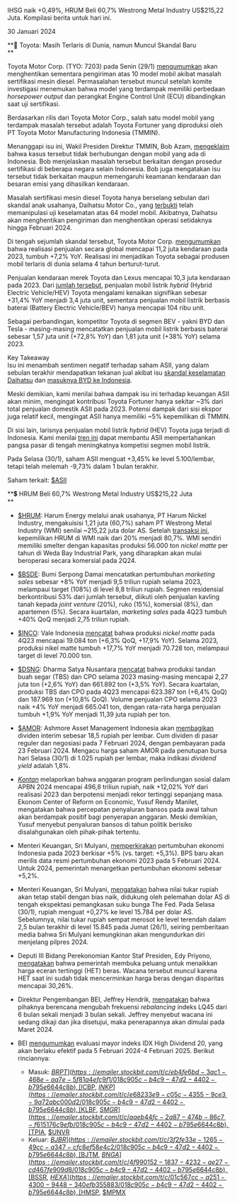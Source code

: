 IHSG naik +0,49%, HRUM Beli 60,7% Westrong Metal Industry US$215,22 Juta. Kompilasi berita untuk hari ini.

30 Januari 2024

**🚗 Toyota: Masih Terlaris di Dunia, namun Muncul Skandal Baru  
**

Toyota Motor Corp. (TYO: 7203) pada Senin (29/1) [mengumumkan](https://emailer.stockbit.com/t/c/dc6a19d3-3fa5-41e3-afff-eb2f92f49f01/018c905c-b4c9-47d2-4402-b795e6644c8b) akan menghentikan sementara pengiriman atas 10 model mobil akibat masalah sertifikasi mesin diesel. Permasalahan tersebut muncul setelah komite investigasi menemukan bahwa model yang terdampak memiliki perbedaan _horsepower output_ dan perangkat Engine Control Unit (ECU) dibandingkan saat uji sertifikasi.

Berdasarkan rilis dari Toyota Motor Corp., salah satu model mobil yang terdampak masalah tersebut adalah Toyota Fortuner yang diproduksi oleh PT Toyota Motor Manufacturing Indonesia (TMMIN).

Menanggapi isu ini, Wakil Presiden Direktur TMMIN, Bob Azam, [mengeklaim](https://emailer.stockbit.com/t/c/a118e652-52c8-4d46-81ba-eac761a0261c/018c905c-b4c9-47d2-4402-b795e6644c8b) bahwa kasus tersebut tidak berhubungan dengan mobil yang ada di Indonesia. Bob menjelaskan masalah tersebut berkaitan dengan prosedur sertifikasi di beberapa negara selain Indonesia. Bob juga mengatakan isu tersebut tidak berkaitan maupun memengaruhi keamanan kendaraan dan besaran emisi yang dihasilkan kendaraan.

Masalah sertifikasi mesin diesel Toyota hanya berselang sebulan dari skandal anak usahanya, Daihatsu Motor Co., yang [terbukti](https://emailer.stockbit.com/t/c/8df2eba4-3b4d-45b2-a38e-4f14c6b87031/018c905c-b4c9-47d2-4402-b795e6644c8b) telah memanipulasi uji keselamatan atas 64 model mobil. Akibatnya, Daihatsu akan menghentikan pengiriman dan menghentikan operasi setidaknya hingga Februari 2024.

Di tengah sejumlah skandal tersebut, Toyota Motor Corp. [mengumumkan](https://emailer.stockbit.com/t/c/ab28794b-15f3-4a72-b68d-3c8d84f0cf63/018c905c-b4c9-47d2-4402-b795e6644c8b) bahwa realisasi penjualan secara global mencapai 11,2 juta kendaraan pada 2023, tumbuh +7,2% YoY. Realisasi ini menjadikan Toyota sebagai produsen mobil terlaris di dunia selama 4 tahun berturut-turut.

Penjualan kendaraan merek Toyota dan Lexus mencapai 10,3 juta kendaraan pada 2023. Dari [jumlah tersebut](https://emailer.stockbit.com/t/c/4a0ef56a-9bc9-407f-9ec1-98a01d3d47d0/018c905c-b4c9-47d2-4402-b795e6644c8b), penjualan mobil listrik _hybrid_ (Hybrid Electric Vehicle/HEV) Toyota mengalami kenaikan signifikan sebesar +31,4% YoY menjadi 3,4 juta unit, sementara penjualan mobil listrik berbasis baterai (Battery Electric Vehicle/BEV) hanya mencapai 104 ribu unit.

Sebagai perbandingan, kompetitor Toyota di segmen BEV - yakni BYD dan Tesla - masing-masing mencatatkan penjualan mobil listrik berbasis baterai sebesar 1,57 juta unit (+72,8% YoY) dan 1,81 juta unit (+38% YoY) selama 2023.

Key Takeaway  
Isu ini menambah sentimen negatif terhadap saham ASII, yang dalam sebulan terakhir mendapatkan tekanan jual akibat isu [skandal keselamatan Daihatsu](https://emailer.stockbit.com/t/c/785bbd78-b2b9-4fc5-a926-bc31974d947d/018c905c-b4c9-47d2-4402-b795e6644c8b) dan [masuknya BYD ke Indonesia](https://emailer.stockbit.com/t/c/cdcdbae9-6b25-474b-88ac-3fcf1fa9f592/018c905c-b4c9-47d2-4402-b795e6644c8b).

Meski demikian, kami menilai bahwa dampak isu ini terhadap keuangan ASII akan minim, mengingat kontribusi Toyota Fortuner hanya sekitar ~3% dari total penjualan domestik ASII pada 2023. Potensi dampak dari sisi ekspor juga relatif kecil, mengingat ASII hanya memiliki ~5% kepemilikan di TMMIN.

Di sisi lain, larisnya penjualan mobil listrik _hybrid_ (HEV) Toyota juga terjadi di Indonesia. Kami menilai [tren ini](https://emailer.stockbit.com/t/c/a62eb38a-015d-45a1-b9f1-cfc1eb51a19c/018c905c-b4c9-47d2-4402-b795e6644c8b) dapat membantu ASII mempertahankan pangsa pasar di tengah meningkatnya kompetisi segmen mobil listrik.

Pada Selasa (30/1), saham ASII menguat +3,45% ke level 5.100/lembar, tetapi telah melemah -9,73% dalam 1 bulan terakhir.

Saham terkait: [$ASII](https://emailer.stockbit.com/t/c/6f2fdc4a-74ca-4520-92d8-6acd6178d1f7/018c905c-b4c9-47d2-4402-b795e6644c8b)

**💲 HRUM Beli 60,7% Westrong Metal Industry US$215,22 Juta  
**

- [$HRUM](https://emailer.stockbit.com/t/c/cd225efd-01df-4662-832b-f78500e18d03/018c905c-b4c9-47d2-4402-b795e6644c8b): Harum Energy melalui anak usahanya, PT Harum Nickel Industry, mengakuisisi 1,21 juta (60,7%) saham PT Westrong Metal Industry (WMI) senilai ~215,22 juta dolar AS. Setelah [transaksi ini](https://emailer.stockbit.com/t/c/26bac30c-0c41-4f4f-ab04-45979e702aee/018c905c-b4c9-47d2-4402-b795e6644c8b), kepemilikan HRUM di WMI naik dari 20% menjadi 80,7%. WMI sendiri memiliki smelter dengan kapasitas produksi 56.000 ton _nickel matte_ per tahun di Weda Bay Industrial Park, yang diharapkan akan mulai beroperasi secara komersial pada 2Q24.
- [$BSDE](https://emailer.stockbit.com/t/c/a6d1efeb-6be2-497e-9355-ab3c4ccf4a20/018c905c-b4c9-47d2-4402-b795e6644c8b): Bumi Serpong Damai mencatatkan pertumbuhan _marketing sales_ sebesar +8% YoY menjadi 9,5 triliun rupiah selama 2023, melampaui target (108%) di level 8,8 triliun rupiah. Segmen residensial berkontribusi 53% dari jumlah tersebut, diikuti oleh penjualan kavling tanah kepada _joint venture_ (20%), ruko (15%), komersial (8%), dan apartemen (5%). Secara kuartalan, _marketing sales_ pada 4Q23 tumbuh +40% QoQ menjadi 2,75 triliun rupiah.
- [$INCO](https://emailer.stockbit.com/t/c/39777716-f3ca-4e44-a3df-b962bae46235/018c905c-b4c9-47d2-4402-b795e6644c8b): Vale Indonesia [mencatat](https://emailer.stockbit.com/t/c/d7e5fa98-9df3-4acd-b12c-2a01083aca53/018c905c-b4c9-47d2-4402-b795e6644c8b) bahwa produksi _nickel matte_ pada 4Q23 mencapai 19.084 ton (+6,3% QoQ, +17,9% YoY). Selama 2023, produksi nikel matte tumbuh +17,7% YoY menjadi 70.728 ton, melampaui target di level 70.000 ton.
- [$DSNG](https://emailer.stockbit.com/t/c/c98277b6-12d3-4e4b-b38e-82414e5b4a74/018c905c-b4c9-47d2-4402-b795e6644c8b): Dharma Satya Nusantara [mencatat](https://emailer.stockbit.com/t/c/0e2285fe-36e1-4aef-96d0-24ea7fd555ef/018c905c-b4c9-47d2-4402-b795e6644c8b) bahwa produksi tandan buah segar (TBS) dan CPO selama 2023 masing-masing mencapai 2,27 juta ton (+2,6% YoY) dan 661.892 ton (+3,5% YoY). Secara kuartalan, produksi TBS dan CPO pada 4Q23 mencapai 623.387 ton (+6,4% QoQ) dan 187.969 ton (+10,8% QoQ). Volume penjualan CPO selama 2023 naik +4% YoY menjadi 665.041 ton, dengan rata-rata harga penjualan tumbuh +1,9% YoY menjadi 11,39 juta rupiah per ton.
- [$AMOR](https://emailer.stockbit.com/t/c/98ab4177-6d2e-41ca-b40c-88aadac83c84/018c905c-b4c9-47d2-4402-b795e6644c8b): Ashmore Asset Management Indonesia akan [membagikan](https://emailer.stockbit.com/t/c/a90df4a2-4b91-484b-b5e8-f97f8dcc6c5b/018c905c-b4c9-47d2-4402-b795e6644c8b) dividen interim sebesar 18,5 rupiah per lembar. Cum dividen di pasar reguler dan negosiasi pada 7 Februari 2024, dengan pembayaran pada 23 Februari 2024. Mengacu harga saham AMOR pada penutupan bursa hari Selasa (30/1) di 1.025 rupiah per lembar, maka indikasi _dividend yield_ adalah 1,8%.

- _[Kontan](https://emailer.stockbit.com/t/c/08147de6-108e-47a6-98f7-59e02ddd9a89/018c905c-b4c9-47d2-4402-b795e6644c8b)_ melaporkan bahwa anggaran program perlindungan sosial dalam APBN 2024 mencapai 496,8 triliun rupiah, naik +12,02% YoY dari realisasi 2023 dan berpotensi menjadi rekor tertinggi sepanjang masa. Ekonom Center of Reform on Economic, Yusuf Rendy Manilet, mengatakan bahwa percepatan penyaluran bansos pada awal tahun akan berdampak positif bagi penyerapan anggaran. Meski demikian, Yusuf menyebut penyaluran bansos di tahun politik berisiko disalahgunakan oleh pihak-pihak tertentu.
- Menteri Keuangan, Sri Mulyani, [memperkirakan](https://emailer.stockbit.com/t/c/c6f36703-613d-462b-b706-ee4cff9188fe/018c905c-b4c9-47d2-4402-b795e6644c8b) pertumbuhan ekonomi Indonesia pada 2023 berkisar +5% (vs. target: +5,3%). BPS baru akan merilis data resmi pertumbuhan ekonomi 2023 pada 5 Februari 2024. Untuk 2024, pemerintah menargetkan pertumbuhan ekonomi sebesar +5,2%.
- Menteri Keuangan, Sri Mulyani, [mengatakan](https://emailer.stockbit.com/t/c/f8487abf-1dfe-492b-8f9e-78b087f27da7/018c905c-b4c9-47d2-4402-b795e6644c8b) bahwa nilai tukar rupiah akan tetap stabil dengan bias naik, didukung oleh pelemahan dolar AS di tengah ekspektasi pemangkasan suku bunga The Fed. Pada Selasa (30/1), rupiah menguat +0,27% ke level 15.784 per dolar AS. Sebelumnya, nilai tukar rupiah sempat merosot ke level terendah dalam 2,5 bulan terakhir di level 15.845 pada Jumat (26/1), seiring pemberitaan media bahwa Sri Mulyani kemungkinan akan mengundurkan diri menjelang pilpres 2024.
- Deputi III Bidang Perekonomian Kantor Staf Presiden, Edy Priyono, [mengatakan](https://emailer.stockbit.com/t/c/9b0a0a74-3dd8-414a-99ec-13ad8454f42d/018c905c-b4c9-47d2-4402-b795e6644c8b) bahwa pemerintah membuka peluang untuk menaikkan harga eceran tertinggi (HET) beras. Wacana tersebut muncul karena HET saat ini sudah tidak mencerminkan harga beras dengan disparitas mencapai 30,26%.
- Direktur Pengembangan BEI, Jeffrey Hendrik, [mengatakan](https://emailer.stockbit.com/t/c/9b2c60bc-fca8-4280-8b8b-566da9d2ed94/018c905c-b4c9-47d2-4402-b795e6644c8b) bahwa pihaknya berencana mengubah frekuensi _rebalancing_ indeks LQ45 dari 6 bulan sekali menjadi 3 bulan sekali. Jeffrey menyebut wacana ini sedang dikaji dan jika disetujui, maka penerapannya akan dimulai pada Maret 2024.
- BEI [mengumumkan](https://emailer.stockbit.com/t/c/2bf3cc65-102e-46fd-82e9-f2d8dd54a18a/018c905c-b4c9-47d2-4402-b795e6644c8b) evaluasi mayor indeks IDX High Dividend 20, yang akan berlaku efektif pada 5 Februari 2024-4 Februari 2025. Berikut rinciannya:
  - Masuk: [$BRPT](https://emailer.stockbit.com/t/c/eb4fe6bd-3ac1-468e-aa7e-5f81a4efc9f1/018c905c-b4c9-47d2-4402-b795e6644c8b), [$ICBP](https://emailer.stockbit.com/t/c/d5ef7941-613e-494d-80f6-8ee854ed90d1/018c905c-b4c9-47d2-4402-b795e6644c8b), [$INKP](https://emailer.stockbit.com/t/c/e68233e9-c05c-4355-9ce3-9a72abc000d2/018c905c-b4c9-47d2-4402-b795e6644c8b), [$KLBF](https://emailer.stockbit.com/t/c/b954cf5d-7170-43cf-877b-2851fd78e659/018c905c-b4c9-47d2-4402-b795e6644c8b), [$SMGR](https://emailer.stockbit.com/t/c/aaeb44fc-2a87-474b-86c7-f615176c9efb/018c905c-b4c9-47d2-4402-b795e6644c8b), [$TPIA](https://emailer.stockbit.com/t/c/eebb7fe3-0a1a-4485-a576-8eb5698c5605/018c905c-b4c9-47d2-4402-b795e6644c8b), [$UNVR](https://emailer.stockbit.com/t/c/db152b58-fedd-4b28-a00f-03067b85b5ac/018c905c-b4c9-47d2-4402-b795e6644c8b)
  - Keluar: [$BJBR](https://emailer.stockbit.com/t/c/3f2fe33e-1265-49cc-a347-cfc8ef58e4c2/018c905c-b4c9-47d2-4402-b795e6644c8b), [$BJTM](https://emailer.stockbit.com/t/c/375b776a-8059-4158-bdb1-81448bfc0499/018c905c-b4c9-47d2-4402-b795e6644c8b), [$BNGA](https://emailer.stockbit.com/t/c/4f990152-1837-4232-ae27-cd467fe909d8/018c905c-b4c9-47d2-4402-b795e6644c8b), [$BSSR](https://emailer.stockbit.com/t/c/e0eb9d3c-e456-4334-b3eb-62e9a7399ab8/018c905c-b4c9-47d2-4402-b795e6644c8b), [$HEXA](https://emailer.stockbit.com/t/c/01c567cc-a251-4300-9448-340efb355883/018c905c-b4c9-47d2-4402-b795e6644c8b), [$HMSP](https://emailer.stockbit.com/t/c/17a3dda0-5586-439b-91b9-4a9c000d74cb/018c905c-b4c9-47d2-4402-b795e6644c8b), [$MPMX](https://emailer.stockbit.com/t/c/b6c41a51-b636-46df-935f-e3022372cee2/018c905c-b4c9-47d2-4402-b795e6644c8b)
